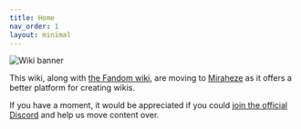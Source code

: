 ```yaml
---
title: Home
nav_order: 1
layout: minimal
---
```


![Wiki banner](assets/wikibanner.png)

This wiki, along with [the Fandom wiki](https://tfe2.fandom.com), are moving to [Miraheze](https://tfe2.miraheze.org) as it offers a better platform for creating wikis.

If you have a moment, it would be appreciated if you could [join the official Discord](https://discord.gg/r4H25JM) and help us move content over.
